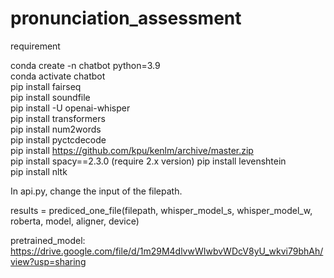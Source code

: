 # pronunciation_assessment

requirement

conda create -n chatbot python=3.9  
conda activate chatbot  
pip install fairseq   
pip install soundfile  
pip install -U openai-whisper  
pip install transformers  
pip install num2words   
pip install pyctcdecode  
pip install https://github.com/kpu/kenlm/archive/master.zip  
pip install spacy==2.3.0 (require 2.x version)
pip install levenshtein  
pip install nltk  

In api.py, change the input of the filepath. 

results = prediced_one_file(filepath,  whisper_model_s, whisper_model_w, roberta, model, aligner, device)


pretrained_model: https://drive.google.com/file/d/1m29M4dlvwWIwbvWDcV8yU_wkvi79bhAh/view?usp=sharing

